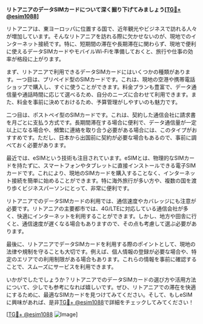 **リトアニアのデータSIMカードについて深く掘り下げてみましょう[[TG💪+ @esim1088](https://t.me/s/esim1088)]**

リトアニアは、東ヨーロッパに位置する国で、近年観光やビジネスで訪れる人々が増加しています。そんなリトアニアを訪れる際に欠かせないのが、現地でのインターネット接続です。特に、短期間の滞在や長期滞在に関わらず、現地で便利に使えるデータSIMカードやモバイルWi-Fiを準備しておくと、旅行や仕事の効率が格段に上がります。

まず、リトアニアで利用できるデータSIMカードにはいくつかの種類があります。一つ目は、プリペイド型のSIMカードです。これは、現地の空港や携帯電話ショップで購入し、すぐに使うことができます。料金プランも豊富で、データ通信量や通話時間に応じて選べるため、自分のニーズに合わせて利用できます。また、料金を事前に決めておけるため、予算管理がしやすいのも魅力です。

二つ目は、ポストペイ型のSIMカードです。これは、契約した通信会社に請求書を月ごとに支払う方式です。長期間滞在する場合に便利で、データ通信量が一定以上になる場合や、頻繁に連絡を取り合う必要がある場合には、このタイプがおすすめです。ただし、日本から出国前に契約が必要な場合もあるので、事前に調べておく必要があります。

最近では、eSIMという技術も注目されています。eSIMとは、物理的なSIMカードを持たずに、スマートフォンやタブレットに直接インストールできる電子SIMカードです。これにより、現地のSIMカードを購入することなく、インターネット接続を簡単に始めることができます。特に海外旅行が多い方や、複数の国を渡り歩くビジネスパーソンにとって、非常に便利です。

リトアニアでのデータSIMカードの利用では、通信速度やカバレッジにも注意が必要です。リトアニアの主要都市では、4G/LTEに対応している通信会社が多く、快適にインターネットを利用することができます。しかし、地方や田舎に行くと、通信速度が遅くなる場合もありますので、その点も考慮して選ぶ必要があります。

最後に、リトアニアでデータSIMカードを利用する際のポイントとして、現地の法律や規制を守ることも大切です。例えば、個人情報の登録が必要な場合や、特定のエリアでの利用制限がある場合もあります。これらの情報を事前に確認することで、スムーズにサービスを利用できます。

いかがでしたでしょうか？リトアニアでのデータSIMカードの選び方や活用方法について、少しでも参考になれば嬉しいです。ぜひ、リトアニアでの滞在を快適にするために、最適なSIMカードを見つけてみてください。そして、もしeSIMに興味があれば、是非[TG💪+ @esim1088](https://t.me/s/esim1088)で詳細をチェックしてみてください！

[[TG💪+ @esim1088](https://t.me/s/esim1088) ![Image](https://i.postimg.cc/Y0z9fWf4/image.png)]